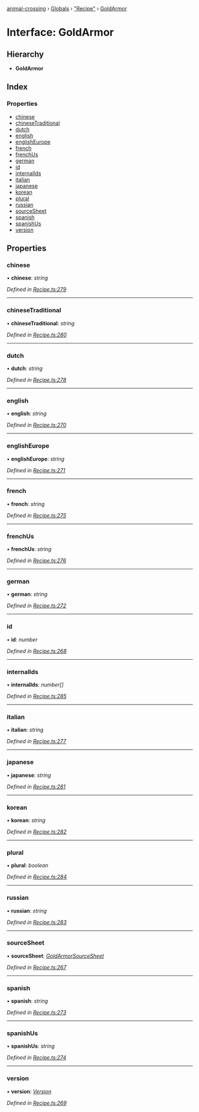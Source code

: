 [animal-crossing](../README.md) › [Globals](../globals.md) › ["Recipe"](../modules/_recipe_.md) › [GoldArmor](_recipe_.goldarmor.md)

# Interface: GoldArmor

## Hierarchy

* **GoldArmor**

## Index

### Properties

* [chinese](_recipe_.goldarmor.md#chinese)
* [chineseTraditional](_recipe_.goldarmor.md#chinesetraditional)
* [dutch](_recipe_.goldarmor.md#dutch)
* [english](_recipe_.goldarmor.md#english)
* [englishEurope](_recipe_.goldarmor.md#englisheurope)
* [french](_recipe_.goldarmor.md#french)
* [frenchUs](_recipe_.goldarmor.md#frenchus)
* [german](_recipe_.goldarmor.md#german)
* [id](_recipe_.goldarmor.md#id)
* [internalIds](_recipe_.goldarmor.md#internalids)
* [italian](_recipe_.goldarmor.md#italian)
* [japanese](_recipe_.goldarmor.md#japanese)
* [korean](_recipe_.goldarmor.md#korean)
* [plural](_recipe_.goldarmor.md#plural)
* [russian](_recipe_.goldarmor.md#russian)
* [sourceSheet](_recipe_.goldarmor.md#sourcesheet)
* [spanish](_recipe_.goldarmor.md#spanish)
* [spanishUs](_recipe_.goldarmor.md#spanishus)
* [version](_recipe_.goldarmor.md#version)

## Properties

###  chinese

• **chinese**: *string*

*Defined in [Recipe.ts:279](https://github.com/Norviah/animal-crossing/blob/37a256e/module/types/Recipe.ts#L279)*

___

###  chineseTraditional

• **chineseTraditional**: *string*

*Defined in [Recipe.ts:280](https://github.com/Norviah/animal-crossing/blob/37a256e/module/types/Recipe.ts#L280)*

___

###  dutch

• **dutch**: *string*

*Defined in [Recipe.ts:278](https://github.com/Norviah/animal-crossing/blob/37a256e/module/types/Recipe.ts#L278)*

___

###  english

• **english**: *string*

*Defined in [Recipe.ts:270](https://github.com/Norviah/animal-crossing/blob/37a256e/module/types/Recipe.ts#L270)*

___

###  englishEurope

• **englishEurope**: *string*

*Defined in [Recipe.ts:271](https://github.com/Norviah/animal-crossing/blob/37a256e/module/types/Recipe.ts#L271)*

___

###  french

• **french**: *string*

*Defined in [Recipe.ts:275](https://github.com/Norviah/animal-crossing/blob/37a256e/module/types/Recipe.ts#L275)*

___

###  frenchUs

• **frenchUs**: *string*

*Defined in [Recipe.ts:276](https://github.com/Norviah/animal-crossing/blob/37a256e/module/types/Recipe.ts#L276)*

___

###  german

• **german**: *string*

*Defined in [Recipe.ts:272](https://github.com/Norviah/animal-crossing/blob/37a256e/module/types/Recipe.ts#L272)*

___

###  id

• **id**: *number*

*Defined in [Recipe.ts:268](https://github.com/Norviah/animal-crossing/blob/37a256e/module/types/Recipe.ts#L268)*

___

###  internalIds

• **internalIds**: *number[]*

*Defined in [Recipe.ts:285](https://github.com/Norviah/animal-crossing/blob/37a256e/module/types/Recipe.ts#L285)*

___

###  italian

• **italian**: *string*

*Defined in [Recipe.ts:277](https://github.com/Norviah/animal-crossing/blob/37a256e/module/types/Recipe.ts#L277)*

___

###  japanese

• **japanese**: *string*

*Defined in [Recipe.ts:281](https://github.com/Norviah/animal-crossing/blob/37a256e/module/types/Recipe.ts#L281)*

___

###  korean

• **korean**: *string*

*Defined in [Recipe.ts:282](https://github.com/Norviah/animal-crossing/blob/37a256e/module/types/Recipe.ts#L282)*

___

###  plural

• **plural**: *boolean*

*Defined in [Recipe.ts:284](https://github.com/Norviah/animal-crossing/blob/37a256e/module/types/Recipe.ts#L284)*

___

###  russian

• **russian**: *string*

*Defined in [Recipe.ts:283](https://github.com/Norviah/animal-crossing/blob/37a256e/module/types/Recipe.ts#L283)*

___

###  sourceSheet

• **sourceSheet**: *[GoldArmorSourceSheet](../enums/_recipe_.goldarmorsourcesheet.md)*

*Defined in [Recipe.ts:267](https://github.com/Norviah/animal-crossing/blob/37a256e/module/types/Recipe.ts#L267)*

___

###  spanish

• **spanish**: *string*

*Defined in [Recipe.ts:273](https://github.com/Norviah/animal-crossing/blob/37a256e/module/types/Recipe.ts#L273)*

___

###  spanishUs

• **spanishUs**: *string*

*Defined in [Recipe.ts:274](https://github.com/Norviah/animal-crossing/blob/37a256e/module/types/Recipe.ts#L274)*

___

###  version

• **version**: *[Version](../enums/_recipe_.version.md)*

*Defined in [Recipe.ts:269](https://github.com/Norviah/animal-crossing/blob/37a256e/module/types/Recipe.ts#L269)*
